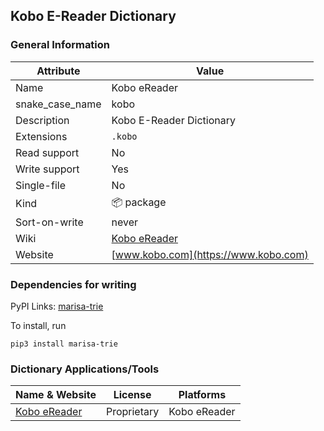 ## Kobo E-Reader Dictionary

### General Information

| Attribute       | Value                                                      |
| --------------- | ---------------------------------------------------------- |
| Name            | Kobo eReader                                               |
| snake_case_name | kobo                                                       |
| Description     | Kobo E-Reader Dictionary                                   |
| Extensions      | `.kobo`                                                    |
| Read support    | No                                                         |
| Write support   | Yes                                                        |
| Single-file     | No                                                         |
| Kind            | 📦 package                                                  |
| Sort-on-write   | never                                                      |
| Wiki            | [Kobo eReader](https://en.wikipedia.org/wiki/Kobo_eReader) |
| Website         | [www.kobo.com](https://www.kobo.com)                       |


### Dependencies for writing

PyPI Links: [marisa-trie](https://pypi.org/project/marisa-trie)

To install, run
```
pip3 install marisa-trie
```

### Dictionary Applications/Tools

| Name & Website                       | License     | Platforms    |
| ------------------------------------ | ----------- | ------------ |
| [Kobo eReader](https://www.kobo.com) | Proprietary | Kobo eReader |
